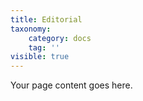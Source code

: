 ```yaml
---
title: Editorial
taxonomy:
    category: docs
    tag: ''
visible: true
---
```


Your page content goes here.